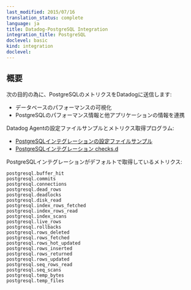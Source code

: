 ```yaml
---
last_modified: 2015/07/16
translation_status: complete
language: ja
title: Datadog-PostgreSQL Integration
integration_title: PostgreSQL
doclevel: basic
kind: integration
doclevel:
---
```


<!-- ### Overview
 -->

## 概要



<!-- Connect PostgreSQL to Datadog in order to:

- Visualize your database performance.
- Correlate the performance of PostgreSQL with the rest of your applications. -->

次の目的の為に、PostgreSQLのメトリクスをDatadogに送信します:

- データベースのパフォーマンスの可視化
- PostgreSQLのパフォーマンス情報と他アプリケーションの情報を連携

Datadog Agentの設定ファイルサンプルとメトリクス取得プログラム:

* [PostgreSQLインテグレーションの設定ファイルサンプル](https://github.com/DataDog/integrations-core/blob/master/postgres/conf.yaml.example)
* [PostgreSQLインテグレーション checks.d](https://github.com/DataDog/integrations-core/blob/master/postgres/check.py)

<!-- The following metrics are collected by default with the PostgreSQL integration:

    postgresql.buffer_hit
    postgresql.commits
    postgresql.connections
    postgresql.dead_rows
    postgresql.deadlocks
    postgresql.disk_read
    postgresql.index_rows_fetched
    postgresql.index_rows_read
    postgresql.index_scans
    postgresql.live_rows
    postgresql.rollbacks
    postgresql.rows_deleted
    postgresql.rows_fetched
    postgresql.rows_hot_updated
    postgresql.rows_inserted
    postgresql.rows_returned
    postgresql.rows_updated
    postgresql.seq_rows_read
    postgresql.seq_scans
    postgresql.temp_bytes
    postgresql.temp_files  -->

PostgreSQLインテグレーションがデフォルトで取得しているメトリクス:

    postgresql.buffer_hit
    postgresql.commits
    postgresql.connections
    postgresql.dead_rows
    postgresql.deadlocks
    postgresql.disk_read
    postgresql.index_rows_fetched
    postgresql.index_rows_read
    postgresql.index_scans
    postgresql.live_rows
    postgresql.rollbacks
    postgresql.rows_deleted
    postgresql.rows_fetched
    postgresql.rows_hot_updated
    postgresql.rows_inserted
    postgresql.rows_returned
    postgresql.rows_updated
    postgresql.seq_rows_read
    postgresql.seq_scans
    postgresql.temp_bytes
    postgresql.temp_files
